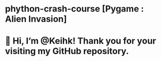 # phython-crash-course [Pygame : Alien Invasion]
#
# 👋 Hi, I’m @Keihk! Thank you for your visiting my GitHub repository.
